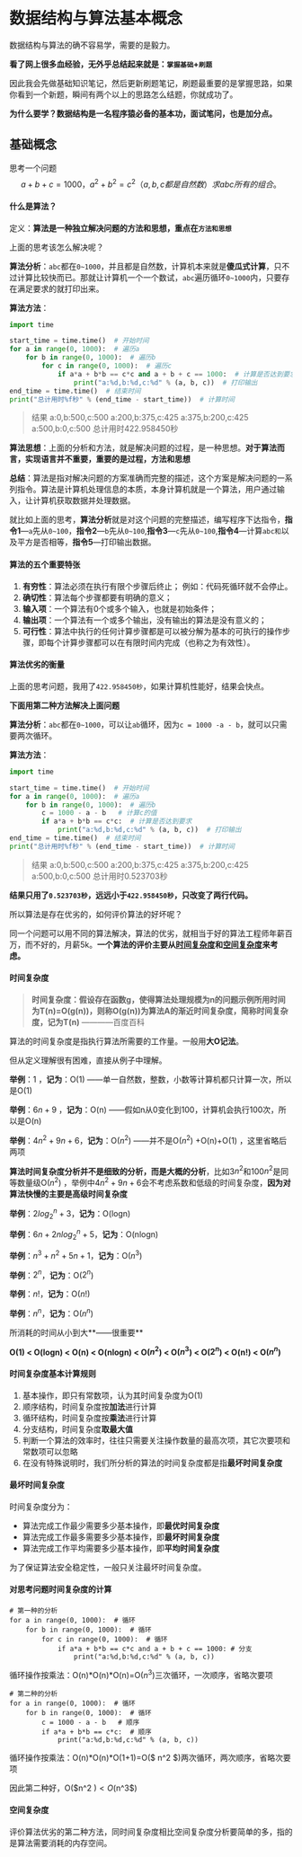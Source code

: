 # 数据结构与算法基本概念

数据结构与算法的确不容易学，需要的是毅力。

**看了网上很多血经验，无外乎总结起来就是：`掌握基础`+`刷题`**

因此我会先做基础知识笔记，然后更新刷题笔记，刷题最重要的是掌握思路，如果你看到一个新题，瞬间有两个以上的思路怎么结题，你就成功了。

**为什么要学？数据结构是一名程序猿必备的基本功，面试笔问，也是加分点。**

## 基础概念

思考一个问题
$$
a + b + c = 1000， a^2 + b^2 = c^2 （a,b,c都是自然数）求abc所有的组合。
$$


#### 什么是算法？

定义：**算法是一种独立解决问题的方法和思想，重点在`方法和思想`**

上面的思考该怎么解决呢？

**算法分析**：`abc`都在`0~1000`，并且都是自然数，计算机本来就是**傻瓜式计算**，只不过计算比较快而已。那就让计算机一个一个数试，`abc`遍历循环`0~1000`内，只要存在满足要求的就打印出来。

**算法方法**：

``` python
import time

start_time = time.time()  # 开始时间
for a in range(0, 1000):  # 遍历a
    for b in range(0, 1000):  # 遍历b
        for c in range(0, 1000):  # 遍历c
            if a*a + b*b == c*c and a + b + c == 1000:  # 计算是否达到要求
                print("a:%d,b:%d,c:%d" % (a, b, c))  # 打印输出
end_time = time.time()  # 结束时间
print("总计用时%f秒" % (end_time - start_time))  # 计算时间
```

> 结果
> a:0,b:500,c:500
> a:200,b:375,c:425
> a:375,b:200,c:425
> a:500,b:0,c:500
> 总计用时422.958450秒

**算法思想**：上面的分析和方法，就是解决问题的过程，是一种思想。**对于算法而言，实现语言并不重要，重要的是过程，方法和思想**

**总结**：算法是指对解决问题的方案准确而完整的描述，这个方案是解决问题的一系列指令。算法是计算机处理信息的本质，本身计算机就是一个算法，用户通过输入，让计算机获取数据并处理数据。

就比如上面的思考，**算法分析**就是对这个问题的完整描述，编写程序下达指令，**指令1**—`a`先从`0~100`，**指令2**—`b`先从`0~100`,**指令3**—`c`先从`0~100`,**指令4**—计算`abc和`以及平方是否相等，**指令5**—打印输出数据。

#### 算法的五个重要特张

1. **有穷性**：算法必须在执行有限个步骤后终止； 例如：代码死循环就不会停止。
2. **确切性**：算法每个步骤都要有明确的意义；
3. **输入项**：一个算法有0个或多个输入，也就是初始条件；
4. **输出项**：一个算法有一个或多个输出，没有输出的算法是没有意义的；
5. **可行性**：算法中执行的任何计算步骤都是可以被分解为基本的可执行的操作步骤，即每个计算步骤都可以在有限时间内完成（也称之为有效性）。

#### 算法优劣的衡量

上面的思考问题，我用了`422.958450秒`，如果计算机性能好，结果会快点。

**下面用第二种方法解决上面问题**

**算法分析**：`abc`都在`0~1000`，可以让`ab`循环，因为`c = 1000 -a - b`，就可以只需要两次循环。

**算法方法**：

``` python
import time

start_time = time.time()  # 开始时间
for a in range(0, 1000):  # 遍历a
    for b in range(0, 1000):  # 遍历b
        c = 1000 - a - b   # 计算c的值
        if a*a + b*b == c*c:  # 计算是否达到要求
            print("a:%d,b:%d,c:%d" % (a, b, c))  # 打印输出
end_time = time.time()  # 结束时间
print("总计用时%f秒" % (end_time - start_time))  # 计算时间
```

> 结果
> a:0,b:500,c:500
> a:200,b:375,c:425
> a:375,b:200,c:425
> a:500,b:0,c:500
> 总计用时0.523703秒

**结果只用了`0.523703秒`，远远小于`422.958450秒`，只改变了两行代码。**

所以算法是存在优劣的，如何评价算法的好坏呢？

同一个问题可以用不同的算法解决，算法的优劣，就相当于好的算法工程师年薪百万，而不好的，月薪5k。**一个算法的评价主要从[时间复杂度](https://baike.baidu.com/item/时间复杂度)和[空间复杂度](https://baike.baidu.com/item/空间复杂度)来考虑。**

#### 时间复杂度

> **时间复杂度：假设存在函数g，使得算法处理规模为n的问题示例所用时间为T(n)=O(g(n))，则称O(g(n))为算法A的渐近时间复杂度，简称时间复杂度，记为T(n)**  ————百度百科

算法的时间复杂度是指执行算法所需要的工作量。一般用**大O记法**。

但从定义理解很有困难，直接从例子中理解。

**举例**：1  ，**记为**：O(1) ——单一自然数，整数，小数等计算机都只计算一次，所以是O(1)

**举例**：$6n+9$ ，**记为**：O(n) ——假如n从0变化到100，计算机会执行100次，所以是O(n)

**举例**：$4n^2+9n+6$，**记为**：O($n^2$) ——并不是O($n^2$) +O(n)+O(1) ，这里省略后两项

**算法时间复杂度分析并不是细致的分析，而是大概的分析**，比如3$n^2$和100$n^2$是同等数量级O($n^2$) ，举例中$4n^2+9n+6$会不考虑系数和低级的时间复杂度，**因为对算法快慢的主要是高级时间复杂度**

**举例**：$2log_2^n+3$，**记为**：O(logn) 

**举例**：$6n+2nlog_2^n+5$，**记为**：O(nlogn) 

**举例**：$n^3+n^2+5n+1$，**记为**：O($n^3$) 

**举例**：$2^n$，**记为**：O($2^n$) 

**举例**：$n!$，**记为**：O($n!$) 

**举例**：$n^n$，**记为**：O($n^n$) 

所消耗的时间从小到大**——很重要**

**O(1) < O(logn) < O(n) < O(nlogn) < O($n^2$) < O($n^3$) < O($2^n$) < O(n!) < O($n^n$)**

#### 时间复杂度基本计算规则

1. 基本操作，即只有常数项，认为其时间复杂度为O(1)
2. 顺序结构，时间复杂度按**加法**进行计算
3. 循环结构，时间复杂度按**乘法**进行计算
4. 分支结构，时间复杂度**取最大值**
5. 判断一个算法的效率时，往往只需要关注操作数量的最高次项，其它次要项和常数项可以忽略
6. 在没有特殊说明时，我们所分析的算法的时间复杂度都是指**最坏时间复杂度**

#### 最坏时间复杂度

时间复杂度分为：

- 算法完成工作最少需要多少基本操作，即**最优时间复杂度**
- 算法完成工作最多需要多少基本操作，即**最坏时间复杂度**
- 算法完成工作平均需要多少基本操作，即**平均时间复杂度**

为了保证算法安全稳定性，一般只关注最坏时间复杂度。

#### 对思考问题时间复杂度的计算

```
# 第一种的分析
for a in range(0, 1000):  # 循环
    for b in range(0, 1000):  # 循环
        for c in range(0, 1000):  # 循环
            if a*a + b*b == c*c and a + b + c == 1000: # 分支
                print("a:%d,b:%d,c:%d" % (a, b, c)) 
```

循环操作按乘法：O(n)$*$O(n)$*$O(n)=O($n^3$)三次循环，一次顺序，省略次要项

```
# 第二种的分析
for a in range(0, 1000):  # 循环
    for b in range(0, 1000):  # 循环
        c = 1000 - a - b   # 顺序
        if a*a + b*b == c*c:  # 顺序
            print("a:%d,b:%d,c:%d" % (a, b, c)) 
```

循环操作按乘法：O(n)$*$O(n)$*$O(1+1)=O($ n^2 $)两次循环，两次顺序，省略次要项

因此第二种好，O($n^2 $)<O($n^3$)

#### 空间复杂度

评价算法优劣的第二种方法，同时间复杂度相比空间复杂度分析要简单的多，指的是算法需要消耗的内存空间。